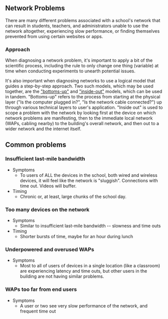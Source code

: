 ## Network Problems
There are many different problems associated with a school's network that can result in students, teachers, and administrators unable to use the network altogether, experiencing slow performance, or finding themselves prevented from using certain websites or apps.

### Approach
When diagnosing a network problem, it's important to apply a bit of the scientific process, including the rule to only change one thing (variable) at time when conducting experiments to unearth potential issues.

It's also important when diagnosing networks to use a logical model that guides a step-by-step approach. Two such models, which may be used together, are the ["bottoms-up"](bottoms-up.md) and ["inside-out"](inside-out.md) models, which can be used in tandem. "Bottoms-up" refers to the process from starting at the physical layer ("Is the computer plugged in?", "Is the network cable connected?") up through various technical layers to user's application. "Inside out" is used to scope a problem with the network by looking first at the device on which network problems are manifesting, then to the immediate local network (WAPs, cabling nearby) to the building's overall network, and then out to a wider network and the internet itself.

## Common problems
### Insufficient last-mile bandwidth
* Symptoms
	* To users of ALL the devices in the school, both wired and wireless devices, it will feel like the network is "sluggish". Connections with time out. Videos will buffer.
* Timing
	* Chronic or, at least, large chunks of the school day.

### Too many devices on the network
* Symptoms
	* Similar to insufficient last-mile bandwidth -- slowness and time outs
* Timing
	* Shorter bursts of time, maybe for an hour during lunch

### Underpowered and overused WAPs
* Symptoms
	* Most to all of users of devices in a single location (like a classroom) are experiencing latency and time outs, but other users in the building are not having similar problems.

### WAPs too far from end users
* Symptoms
	* A user or two see very slow performance of the network, and frequent time out
